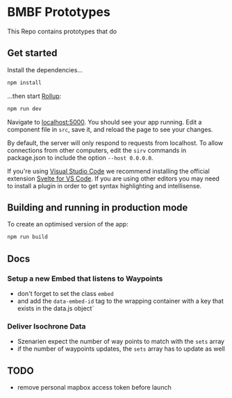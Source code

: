 # BMBF Prototypes

This Repo contains prototypes that do

## Get started

Install the dependencies...

```bash
npm install
```

...then start [Rollup](https://rollupjs.org):

```bash
npm run dev
```

Navigate to [localhost:5000](http://localhost:5000). You should see your app running. Edit a component file in `src`, save it, and reload the page to see your changes.

By default, the server will only respond to requests from localhost. To allow connections from other computers, edit the `sirv` commands in package.json to include the option `--host 0.0.0.0`.

If you're using [Visual Studio Code](https://code.visualstudio.com/) we recommend installing the official extension [Svelte for VS Code](https://marketplace.visualstudio.com/items?itemName=svelte.svelte-vscode). If you are using other editors you may need to install a plugin in order to get syntax highlighting and intellisense.

## Building and running in production mode

To create an optimised version of the app:

```bash
npm run build
```

## Docs

### Setup a new Embed that listens to Waypoints

- don't forget to set the class `embed`
- and add the `data-embed-id` tag to the wrapping container with a key that exists in the data.js object`

### Deliver Isochrone Data

- Szenarien expect the number of way points to match with the `sets` array
- if the number of waypoints updates, the `sets` array has to update as well

## TODO

- remove personal mapbox access token before launch
